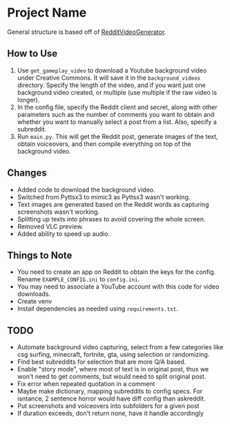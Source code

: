 # Project Name

General structure is based off of [RedditVideoGenerator](https://github.com/Shifty-The-Dev/RedditVideoGenerator).

## How to Use

1. Use `get_gameplay_video` to download a Youtube background video under Creative Commons. It will save it in the `background_videos` directory. Specify the length of the video, and if you want just one background video created, or multiple (use multiple if the raw video is longer).
2. In the config file, specify the Reddit client and secret, along with other parameters such as the number of comments you want to obtain and whether you want to manually select a post from a list. Also, specify a subreddit.
3. Run `main.py`. This will get the Reddit post, generate images of the text, obtain voiceovers, and then compile everything on top of the background video.

## Changes

- Added code to download the background video.
- Switched from Pyttsx3 to mimic3 as Pyttsx3 wasn't working.
- Text images are generated based on the Reddit words as capturing screenshots wasn't working.
- Splitting up texts into phrases to avoid covering the whole screen.
- Removed VLC preview.
- Added ability to speed up audio.

## Things to Note

- You need to create an app on Reddit to obtain the keys for the config. Rename `EXAMPLE_CONFIG.ini` to `config.ini`.
- You may need to associate a YouTube account with this code for video downloads.
- Create venv
- Install dependencies as needed using `requirements.txt`.

## TODO
- Automate background video capturing, select from a few categories like csg surfing, minecraft, fortnite, gta, using selection or randomizing.
- Find best subreddits for selection that are more Q/A based.
- Enable "story mode", where most of text is in original post, thus we won't need to get comments, but would need to split original post.
- Fix error when repeated quotation in a comment
- Maybe make dictionary, mapping subreddits to config specs. For isntance, 2 sentence horror would have diff config than askreddit.
- Put screenshots and voiceovers into subfolders for a given post
- If duration exceeds, don't return none, have it handle accordingly
